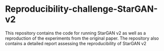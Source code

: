 # Reproducibility-challenge-StarGAN-v2
This repository contains the code for running StarGAN v2 as well as a reproduction of the experiments from the original paper. The repository also contains a detailed report assessing the reproducibility of StarGAN v2
